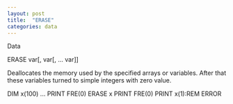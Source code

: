 ```yaml
---
layout: post
title:  "ERASE"
categories: data
---
```

Data

ERASE var[, var[, ... var]]

Deallocates the memory used by the specified arrays or variables. After that these variables turned to simple integers with zero value.


DIM x(100)
...
PRINT FRE(0)
ERASE x
PRINT FRE(0)
PRINT x(1):REM ERROR

